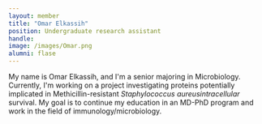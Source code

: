 ```yaml
---
layout: member
title: "Omar Elkassih"
position: Undergraduate research assistant
handle: 
image: /images/Omar.png
alumni: flase
---
```

My name is Omar Elkassih, and I'm a senior majoring in Microbiology. Currently, I'm working on a project investigating proteins potentially implicated in Methicillin-resistant <i>Staphylococcus aureusintracellular</i> survival. My goal is to continue my education in an MD-PhD program and work in the field of immunology/microbiology.



